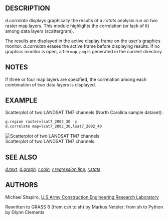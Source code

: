 ## DESCRIPTION

*d.correlate* displays graphically the results of a *r.stats* analysis
run on two raster map layers. This module highlights the correlation (or
lack of it) among data layers (scattergram).

The results are displayed in the active display frame on the user's
graphics monitor. *d.correlate* erases the active frame before
displaying results. If no graphics monitor is open, a file `map.png` is
generated in the current directory.

## NOTES

If three or four map layers are specified, the correlation among each
combination of two data layers is displayed.

## EXAMPLE

Scatterplot of two LANDSAT TM7 channels (North Carolina sample dataset):

```sh
g.region raster=lsat7_2002_30 -p
d.correlate map=lsat7_2002_30,lsat7_2002_40
```

<img src="d_correlate_plot.png" data-border="1"
alt="Scatterplot of two LANDSAT TM7 channels" />  
Scatterplot of two LANDSAT TM7 channels

## SEE ALSO

*[d.text](d.text.md), [d.graph](d.graph.md), [r.coin](r.coin.md),
[r.regression.line](r.regression.line.md), [r.stats](r.stats.md)*

## AUTHORS

Michael Shapiro, [U.S.Army Construction Engineering Research
Laboratory](http://www.cecer.army.mil/)

Rewritten to GRASS 6 (from csh to sh) by Markus Neteler; from sh to
Python by Glynn Clements
